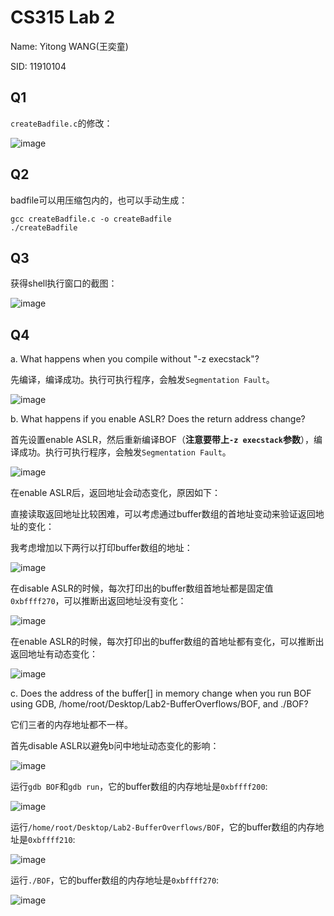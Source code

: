 # CS315 Lab 2
Name: Yitong WANG(王奕童)

SID: 11910104

## Q1

`createBadfile.c`的修改：

![image](https://user-images.githubusercontent.com/64548919/191043126-f0da0cc8-8dad-40f1-901e-eca5f51ea8f2.png)

## Q2

badfile可以用压缩包内的，也可以手动生成：

```
gcc createBadfile.c -o createBadfile
./createBadfile
```

## Q3

获得shell执行窗口的截图：

![image](https://user-images.githubusercontent.com/64548919/191879849-6eaad3ea-094e-4b35-b476-0899d83cea06.png)

## Q4

a. What happens when you compile without "-z execstack"?

先编译，编译成功。执行可执行程序，会触发`Segmentation Fault`。

![image](https://user-images.githubusercontent.com/64548919/191017735-e0991140-a311-4892-9bb1-fd50bca915ef.png)

b. What happens if you enable ASLR? Does the return address change?

首先设置enable ASLR，然后重新编译BOF（**注意要带上`-z execstack`参数**），编译成功。执行可执行程序，会触发`Segmentation Fault`。

![image](https://user-images.githubusercontent.com/64548919/191019166-dd17eadf-3f2c-4d38-a6bd-21ad516167ce.png)


在enable ASLR后，返回地址会动态变化，原因如下：

直接读取返回地址比较困难，可以考虑通过buffer数组的首地址变动来验证返回地址的变化：

我考虑增加以下两行以打印buffer数组的地址：

![image](https://user-images.githubusercontent.com/64548919/191033206-fcf75bea-c5af-490c-b8bf-c855ad28bef0.png)

在disable ASLR的时候，每次打印出的buffer数组首地址都是固定值`0xbffff270`，可以推断出返回地址没有变化：

![image](https://user-images.githubusercontent.com/64548919/191033557-ed0b9857-63fd-4ba2-aec3-3929647d6fbf.png)

在enable ASLR的时候，每次打印出的buffer数组的首地址都有变化，可以推断出返回地址有动态变化：

![image](https://user-images.githubusercontent.com/64548919/191033790-00835ba3-fbaa-424f-9a3c-c4422b06e38b.png)


c. Does the address of the buffer[] in memory change when you run BOF using GDB, /home/root/Desktop/Lab2-BufferOverflows/BOF, and ./BOF?

它们三者的内存地址都不一样。

首先disable ASLR以避免b问中地址动态变化的影响：

![image](https://user-images.githubusercontent.com/64548919/191039950-c283c9f7-68ab-4ce5-9282-5abd95e88714.png)

运行`gdb BOF`和`gdb run`，它的buffer数组的内存地址是`0xbffff200`:

![image](https://user-images.githubusercontent.com/64548919/191040127-6d7cdb96-7b46-4903-92be-83aea8ead11d.png)

运行`/home/root/Desktop/Lab2-BufferOverflows/BOF`，它的buffer数组的内存地址是`0xbffff210`:

![image](https://user-images.githubusercontent.com/64548919/191040620-918e4048-5fe9-4d13-a264-1ddaec288272.png)

运行`./BOF`，它的buffer数组的内存地址是`0xbffff270`:

![image](https://user-images.githubusercontent.com/64548919/191041031-1961af9b-46c5-4ef6-b830-afde6f62a074.png)